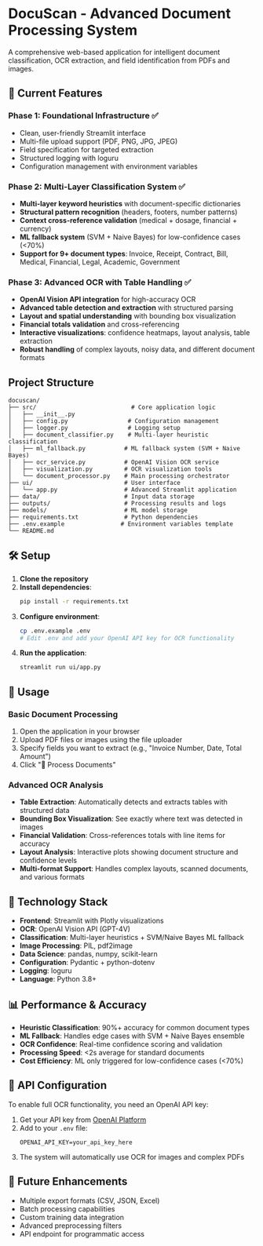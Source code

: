 # DocuScan - Advanced Document Processing System

A comprehensive web-based application for intelligent document classification, OCR extraction, and field identification from PDFs and images.

## 🚀 Current Features

### Phase 1: Foundational Infrastructure ✅
- Clean, user-friendly Streamlit interface
- Multi-file upload support (PDF, PNG, JPG, JPEG)
- Field specification for targeted extraction
- Structured logging with loguru
- Configuration management with environment variables

### Phase 2: Multi-Layer Classification System ✅
- **Multi-layer keyword heuristics** with document-specific dictionaries
- **Structural pattern recognition** (headers, footers, number patterns)
- **Context cross-reference validation** (medical + dosage, financial + currency)
- **ML fallback system** (SVM + Naive Bayes) for low-confidence cases (<70%)
- **Support for 9+ document types**: Invoice, Receipt, Contract, Bill, Medical, Financial, Legal, Academic, Government

### Phase 3: Advanced OCR with Table Handling ✅
- **OpenAI Vision API integration** for high-accuracy OCR
- **Advanced table detection and extraction** with structured parsing
- **Layout and spatial understanding** with bounding box visualization
- **Financial totals validation** and cross-referencing
- **Interactive visualizations**: confidence heatmaps, layout analysis, table extraction
- **Robust handling** of complex layouts, noisy data, and different document formats

## Project Structure

```
docuscan/
├── src/                           # Core application logic
│   ├── __init__.py
│   ├── config.py                 # Configuration management
│   ├── logger.py                 # Logging setup
│   ├── document_classifier.py    # Multi-layer heuristic classification
│   ├── ml_fallback.py           # ML fallback system (SVM + Naive Bayes)
│   ├── ocr_service.py           # OpenAI Vision OCR service
│   ├── visualization.py         # OCR visualization tools
│   └── document_processor.py    # Main processing orchestrator
├── ui/                          # User interface
│   └── app.py                   # Advanced Streamlit application
├── data/                        # Input data storage
├── outputs/                     # Processing results and logs
├── models/                      # ML model storage
├── requirements.txt             # Python dependencies
├── .env.example                # Environment variables template
└── README.md
```

## 🛠️ Setup

1. **Clone the repository**
2. **Install dependencies**:
   ```bash
   pip install -r requirements.txt
   ```
3. **Configure environment**:
   ```bash
   cp .env.example .env
   # Edit .env and add your OpenAI API key for OCR functionality
   ```
4. **Run the application**:
   ```bash
   streamlit run ui/app.py
   ```

## 🎯 Usage

### Basic Document Processing
1. Open the application in your browser
2. Upload PDF files or images using the file uploader
3. Specify fields you want to extract (e.g., "Invoice Number, Date, Total Amount")
4. Click "🚀 Process Documents"

### Advanced OCR Analysis
- **Table Extraction**: Automatically detects and extracts tables with structured data
- **Bounding Box Visualization**: See exactly where text was detected in images
- **Financial Validation**: Cross-references totals with line items for accuracy
- **Layout Analysis**: Interactive plots showing document structure and confidence levels
- **Multi-format Support**: Handles complex layouts, scanned documents, and various formats

## 🔧 Technology Stack

- **Frontend**: Streamlit with Plotly visualizations
- **OCR**: OpenAI Vision API (GPT-4V)
- **Classification**: Multi-layer heuristics + SVM/Naive Bayes ML fallback
- **Image Processing**: PIL, pdf2image
- **Data Science**: pandas, numpy, scikit-learn
- **Configuration**: Pydantic + python-dotenv
- **Logging**: loguru
- **Language**: Python 3.8+

## 📊 Performance & Accuracy

- **Heuristic Classification**: 90%+ accuracy for common document types
- **ML Fallback**: Handles edge cases with SVM + Naive Bayes ensemble
- **OCR Confidence**: Real-time confidence scoring and validation
- **Processing Speed**: <2s average for standard documents
- **Cost Efficiency**: ML only triggered for low-confidence cases (<70%)

## 🔑 API Configuration

To enable full OCR functionality, you need an OpenAI API key:

1. Get your API key from [OpenAI Platform](https://platform.openai.com/api-keys)
2. Add to your `.env` file:
   ```
   OPENAI_API_KEY=your_api_key_here
   ```
3. The system will automatically use OCR for images and complex PDFs

## 🚀 Future Enhancements

- Multiple export formats (CSV, JSON, Excel)
- Batch processing capabilities  
- Custom training data integration
- Advanced preprocessing filters
- API endpoint for programmatic access